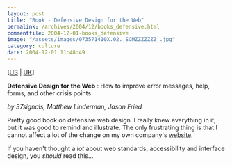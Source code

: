 ```yaml
---
layout: post
title: "Book - Defensive Design for the Web"
permalink: /archives/2004/12/books_defensive.html
commentfile: 2004-12-01-books_defensive
image: "/assets/images/073571410X.02._SCMZZZZZZZ_.jpg"
category: culture
date: 2004-12-01 11:48:49
---
```


\[<a href="/assets/images/104-3081487-1066303" target="_blank">US</a> | <a href="/assets/images/026-3136268-1228467" target="_blank">UK</a>\]

**Defensive Design for the Web** : How to improve error messages, help, forms, and other crisis points

_by 37signals, Matthew Linderman, Jason Fried_

Pretty good book on defensive web design. I really knew everything in it, but it was good to remind and illustrate. The only frustrating thing is that I cannot affect a lot of the change on my own company's [website](http://europe.gartner.com).

If you haven't thought a _lot_ about web standards, accessibility and interface design, you _should_ read this...
